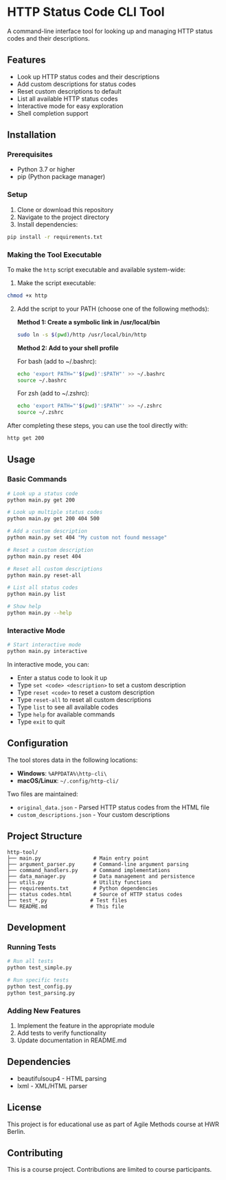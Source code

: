 # HTTP Status Code CLI Tool

A command-line interface tool for looking up and managing HTTP status codes and their descriptions.

## Features

- Look up HTTP status codes and their descriptions
- Add custom descriptions for status codes
- Reset custom descriptions to default
- List all available HTTP status codes
- Interactive mode for easy exploration
- Shell completion support

## Installation

### Prerequisites

- Python 3.7 or higher
- pip (Python package manager)

### Setup

1. Clone or download this repository
2. Navigate to the project directory
3. Install dependencies:

```bash
pip install -r requirements.txt
```

### Making the Tool Executable

To make the `http` script executable and available system-wide:

1. Make the script executable:
```bash
chmod +x http
```

2. Add the script to your PATH (choose one of the following methods):

   **Method 1: Create a symbolic link in /usr/local/bin**
   ```bash
   sudo ln -s $(pwd)/http /usr/local/bin/http
   ```

   **Method 2: Add to your shell profile**
   
   For bash (add to ~/.bashrc):
   ```bash
   echo 'export PATH="'$(pwd)':$PATH"' >> ~/.bashrc
   source ~/.bashrc
   ```
   
   For zsh (add to ~/.zshrc):
   ```bash
   echo 'export PATH="'$(pwd)':$PATH"' >> ~/.zshrc
   source ~/.zshrc
   ```

After completing these steps, you can use the tool directly with:
```bash
http get 200
```

## Usage

### Basic Commands

```bash
# Look up a status code
python main.py get 200

# Look up multiple status codes
python main.py get 200 404 500

# Add a custom description
python main.py set 404 "My custom not found message"

# Reset a custom description
python main.py reset 404

# Reset all custom descriptions
python main.py reset-all

# List all status codes
python main.py list

# Show help
python main.py --help
```

### Interactive Mode

```bash
# Start interactive mode
python main.py interactive
```

In interactive mode, you can:
- Enter a status code to look it up
- Type `set <code> <description>` to set a custom description
- Type `reset <code>` to reset a custom description
- Type `reset-all` to reset all custom descriptions
- Type `list` to see all available codes
- Type `help` for available commands
- Type `exit` to quit

## Configuration

The tool stores data in the following locations:

- **Windows**: `%APPDATA%\http-cli\`
- **macOS/Linux**: `~/.config/http-cli/`

Two files are maintained:
- `original_data.json` - Parsed HTTP status codes from the HTML file
- `custom_descriptions.json` - Your custom descriptions

## Project Structure

```
http-tool/
├── main.py                 # Main entry point
├── argument_parser.py      # Command-line argument parsing
├── command_handlers.py     # Command implementations
├── data_manager.py         # Data management and persistence
├── utils.py                # Utility functions
├── requirements.txt        # Python dependencies
├── status codes.html       # Source of HTTP status codes
├── test_*.py              # Test files
└── README.md              # This file
```

## Development

### Running Tests

```bash
# Run all tests
python test_simple.py

# Run specific tests
python test_config.py
python test_parsing.py
```

### Adding New Features

1. Implement the feature in the appropriate module
2. Add tests to verify functionality
3. Update documentation in README.md

## Dependencies

- beautifulsoup4 - HTML parsing
- lxml - XML/HTML parser

## License

This project is for educational use as part of Agile Methods course at HWR Berlin.

## Contributing

This is a course project. Contributions are limited to course participants.